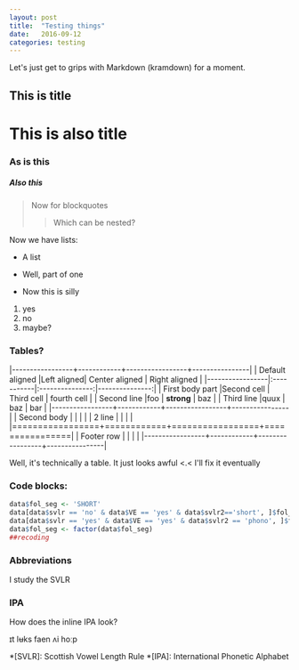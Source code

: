 ```yaml
---
layout: post
title:  "Testing things"
date:   2016-09-12
categories: testing
---
```

Let's just get to grips with Markdown (kramdown) for a moment.
## This is title

# This is also title

### As is this

##### Also this

> Now for blockquotes
>> Which can be nested?

Now we have lists:
+ A list
* Well, part of one
- Now this is silly

1. yes
2. no
3. maybe?

### Tables?

|-----------------+------------+-----------------+----------------|
| Default aligned |Left aligned| Center aligned  | Right aligned  |
|-----------------|:-----------|:---------------:|---------------:|
| First body part |Second cell | Third cell      | fourth cell    |
| Second line     |foo         | **strong**      | baz            |
| Third line      |quux        | baz             | bar            |
|-----------------+------------+-----------------+----------------|
| Second body     |            |                 |                |
| 2 line          |            |                 |                |
|=================+============+=================+================|
| Footer row      |            |                 |                |
|-----------------+------------+-----------------+----------------|  

Well, it's technically a table. It just looks awful <.< I'll fix it eventually

### Code blocks:

``` R
data$fol_seg <- 'SHORT'
data[data$svlr == 'no' & data$VE == 'yes' & data$svlr2=='short', ]$fol_seg <- 'VE-LONG'
data[data$svlr == 'yes' & data$VE == 'yes' & data$svlr2 == 'phono', ]$fol_seg <- 'SVLR-LONG'
data$fol_seg <- factor(data$fol_seg)
##recoding
```


### Abbreviations
I study the SVLR

### IPA

How does the inline IPA look?

ɪt lʉks faen ʌi hoːp

*[SVLR]: Scottish Vowel Length Rule
*[IPA]: International Phonetic Alphabet
